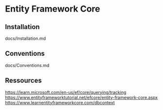# Entity Framework Core


## Installation

docs/Installation.md


## Conventions

docs/Conventions.md


## Ressources
https://learn.microsoft.com/en-us/ef/core/querying/tracking
https://www.entityframeworktutorial.net/efcore/entity-framework-core.aspx
https://www.learnentityframeworkcore.com/dbcontext
